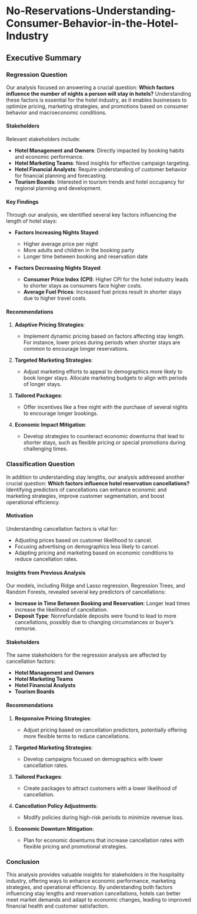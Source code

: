 # No-Reservations-Understanding-Consumer-Behavior-in-the-Hotel-Industry

## Executive Summary

### Regression Question

Our analysis focused on answering a crucial question: **Which factors influence the number of nights a person will stay in hotels?** Understanding these factors is essential for the hotel industry, as it enables businesses to optimize pricing, marketing strategies, and promotions based on consumer behavior and macroeconomic conditions.

#### Stakeholders

Relevant stakeholders include:
- **Hotel Management and Owners**: Directly impacted by booking habits and economic performance.
- **Hotel Marketing Teams**: Need insights for effective campaign targeting.
- **Hotel Financial Analysts**: Require understanding of customer behavior for financial planning and forecasting.
- **Tourism Boards**: Interested in tourism trends and hotel occupancy for regional planning and development.

#### Key Findings

Through our analysis, we identified several key factors influencing the length of hotel stays:
- **Factors Increasing Nights Stayed**:
  - Higher average price per night
  - More adults and children in the booking party
  - Longer time between booking and reservation date

- **Factors Decreasing Nights Stayed**:
  - **Consumer Price Index (CPI)**: Higher CPI for the hotel industry leads to shorter stays as consumers face higher costs.
  - **Average Fuel Prices**: Increased fuel prices result in shorter stays due to higher travel costs.

#### Recommendations

1. **Adaptive Pricing Strategies**:
   - Implement dynamic pricing based on factors affecting stay length. For instance, lower prices during periods when shorter stays are common to encourage longer reservations.

2. **Targeted Marketing Strategies**:
   - Adjust marketing efforts to appeal to demographics more likely to book longer stays. Allocate marketing budgets to align with periods of longer stays.

3. **Tailored Packages**:
   - Offer incentives like a free night with the purchase of several nights to encourage longer bookings.

4. **Economic Impact Mitigation**:
   - Develop strategies to counteract economic downturns that lead to shorter stays, such as flexible pricing or special promotions during challenging times.

### Classification Question

In addition to understanding stay lengths, our analysis addressed another crucial question: **Which factors influence hotel reservation cancellations?** Identifying predictors of cancellations can enhance economic and marketing strategies, improve customer segmentation, and boost operational efficiency.

#### Motivation

Understanding cancellation factors is vital for:
- Adjusting prices based on customer likelihood to cancel.
- Focusing advertising on demographics less likely to cancel.
- Adapting pricing and marketing based on economic conditions to reduce cancellation rates.

#### Insights from Previous Analysis

Our models, including Ridge and Lasso regression, Regression Trees, and Random Forests, revealed several key predictors of cancellations:
- **Increase in Time Between Booking and Reservation**: Longer lead times increase the likelihood of cancellation.
- **Deposit Type**: Nonrefundable deposits were found to lead to more cancellations, possibly due to changing circumstances or buyer’s remorse.

#### Stakeholders

The same stakeholders for the regression analysis are affected by cancellation factors:
- **Hotel Management and Owners**
- **Hotel Marketing Teams**
- **Hotel Financial Analysts**
- **Tourism Boards**

#### Recommendations

1. **Responsive Pricing Strategies**:
   - Adjust pricing based on cancellation predictors, potentially offering more flexible terms to reduce cancellations.

2. **Targeted Marketing Strategies**:
   - Develop campaigns focused on demographics with lower cancellation rates.

3. **Tailored Packages**:
   - Create packages to attract customers with a lower likelihood of cancellation.

4. **Cancellation Policy Adjustments**:
   - Modify policies during high-risk periods to minimize revenue loss.

5. **Economic Downturn Mitigation**:
   - Plan for economic downturns that increase cancellation rates with flexible pricing and promotional strategies.

### Conclusion

This analysis provides valuable insights for stakeholders in the hospitality industry, offering ways to enhance economic performance, marketing strategies, and operational efficiency. By understanding both factors influencing stay lengths and reservation cancellations, hotels can better meet market demands and adapt to economic changes, leading to improved financial health and customer satisfaction.

